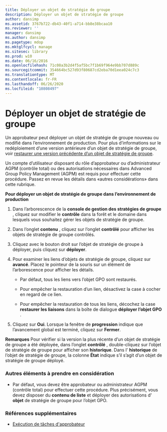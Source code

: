 ```yaml
---
title: Déployer un objet de stratégie de groupe
description: Déployer un objet de stratégie de groupe
author: dansimp
ms.assetid: 3767b722-db43-40f1-a714-bb8e38bcaa10
ms.reviewer: ''
manager: dansimp
ms.author: dansimp
ms.pagetype: mdop
ms.mktglfcycl: manage
ms.sitesec: library
ms.prod: w10
ms.date: 06/16/2016
ms.openlocfilehash: 71c08a3b2d4f5af5bc7f1b69f964e9bb707d889c
ms.sourcegitcommit: 354664bc527d93f80687cd2eba70d1eea024c7c3
ms.translationtype: MT
ms.contentlocale: fr-FR
ms.lasthandoff: 06/26/2020
ms.locfileid: "10808497"
---
```

# Déployer un objet de stratégie de groupe


Un approbateur peut déployer un objet de stratégie de groupe nouveau ou modifié dans l’environnement de production. Pour plus d’informations sur le redéploiement d’une version antérieure d’un objet de stratégie de groupe, voir [restaurer une version précédente d’un objet de stratégie de groupe](roll-back-to-a-previous-version-of-a-gpo-agpm30ops.md).

Un compte d’utilisateur disposant du rôle d’approbateur ou d’administrateur AGPM (contrôle total) ou des autorisations nécessaires dans Advanced Group Policy Management (AGPM) est requis pour effectuer cette procédure. Passez en revue les détails dans «autres considérations» dans cette rubrique.

**Pour déployer un objet de stratégie de groupe dans l’environnement de production**

1.  Dans l’arborescence de la **console de gestion des stratégies de groupe** , cliquez sur modifier le **contrôle** dans la forêt et le domaine dans lesquels vous souhaitez gérer les objets de stratégie de groupe.

2.  Dans l’onglet **contenu** , cliquez sur l’onglet **contrôlé** pour afficher les objets de stratégie de groupe contrôlés.

3.  Cliquez avec le bouton droit sur l’objet de stratégie de groupe à déployer, puis cliquez sur **déployer**.

4.  Pour examiner les liens d’objets de stratégie de groupe, cliquez sur **avancé**. Placez le pointeur de la souris sur un élément de l’arborescence pour afficher les détails.

    -   Par défaut, tous les liens vers l’objet GPO sont restaurés.

    -   Pour empêcher la restauration d’un lien, désactivez la case à cocher en regard de ce lien.

    -   Pour empêcher la restauration de tous les liens, décochez la case **restaurer les liaisons** dans la boîte de dialogue **déployer l’objet GPO** .

5.  Cliquez sur **Oui**. Lorsque la fenêtre de **progression** indique que l’avancement global est terminé, cliquez sur **Fermer**.

**Remarques**  Pour vérifier si la version la plus récente d’un objet de stratégie de groupe a été déployée, dans l’onglet **contrôlé** , double-cliquez sur l’objet de stratégie de groupe pour afficher son **historique**. Dans l' **historique** de l’objet de stratégie de groupe, la colonne **État** indique s’il s’agit d’un objet de stratégie de groupe déployé.

 

### Autres éléments à prendre en considération

-   Par défaut, vous devez être approbateur ou administrateur AGPM (contrôle total) pour effectuer cette procédure. Plus précisément, vous devez disposer du **contenu de liste** et déployer des autorisations d' **objet** de stratégie de groupe pour l’objet GPO.

### Références supplémentaires

-   [Exécution de tâches d'approbateur](performing-approver-tasks-agpm30ops.md)

 

 






